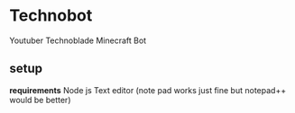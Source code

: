 # Technobot
 Youtuber Technoblade Minecraft Bot
 
 ## setup

__requirements__
Node js
Text editor (note pad works just fine but notepad++ would be better)

